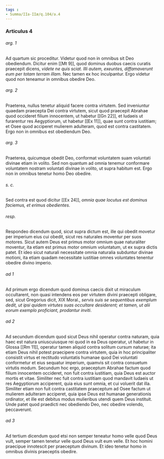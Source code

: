 ```yaml
---
tags : 
- Summa/IIa-IIæ/q.104/a.4
---
```


### Articulus 4

###### arg. 1
Ad quartum sic proceditur. Videtur quod non in omnibus sit Deo obediendum. Dicitur enim [[Mt 9]], quod dominus duobus caecis curatis praecepit dicens, *videte ne quis sciat. Illi autem, exeuntes, diffamaverunt eum per totam terram illam*. Nec tamen ex hoc inculpantur. Ergo videtur quod non teneamur in omnibus obedire Deo.

###### arg. 2
Praeterea, nullus tenetur aliquid facere contra virtutem. Sed inveniuntur quaedam praecepta Dei contra virtutem, sicut quod praecepit Abrahae quod occideret filium innocentem, ut habetur [[Gn 22]], et Iudaeis ut furarentur res Aegyptiorum, ut habetur [[Ex 11]], quae sunt contra iustitiam; et Osee quod acciperet mulierem adulteram, quod est contra castitatem. Ergo non in omnibus est obediendum Deo.

###### arg. 3
Praeterea, quicumque obedit Deo, conformat voluntatem suam voluntati divinae etiam in volito. Sed non quantum ad omnia tenemur conformare voluntatem nostram voluntati divinae in volito, ut supra habitum est. Ergo non in omnibus tenetur homo Deo obedire.

###### s. c.
Sed contra est quod dicitur [[Ex 24]], *omnia quae locutus est dominus faciemus, et erimus obedientes*.

###### resp.
Respondeo dicendum quod, sicut supra dictum est, ille qui obedit movetur per imperium eius cui obedit, sicut res naturales moventur per suos motores. Sicut autem Deus est primus motor omnium quae naturaliter moventur, ita etiam est primus motor omnium voluntatum, ut ex supra dictis patet. Et ideo sicut naturali necessitate omnia naturalia subduntur divinae motioni, ita etiam quadam necessitate iustitiae omnes voluntates tenentur obedire divino imperio.

###### ad 1
Ad primum ergo dicendum quod dominus caecis dixit ut miraculum occultarent, non quasi intendens eos per virtutem divini praecepti obligare, sed, sicut Gregorius dicit, XIX Moral., *servis suis se sequentibus exemplum dedit, ut ipsi quidem virtutes suas occultare desiderent; et tamen, ut alii eorum exemplo proficiant, prodantur inviti*.

###### ad 2
Ad secundum dicendum quod sicut Deus nihil operatur contra naturam, quia haec est natura uniuscuiusque rei quod in ea Deus operatur, ut habetur in Glossa [[Rm 11]], operatur tamen aliquid contra solitum cursum naturae; ita etiam Deus nihil potest praecipere contra virtutem, quia in hoc principaliter consistit virtus et rectitudo voluntatis humanae quod Dei voluntati conformetur et eius sequatur imperium, quamvis sit contra consuetum virtutis modum. Secundum hoc ergo, praeceptum Abrahae factum quod filium innocentem occideret, non fuit contra iustitiam, quia Deus est auctor mortis et vitae. Similiter nec fuit contra iustitiam quod mandavit Iudaeis ut res Aegyptiorum acciperent, quia eius sunt omnia, et cui voluerit dat illa. Similiter etiam non fuit contra castitatem praeceptum ad Osee factum ut mulierem adulteram acciperet, quia ipse Deus est humanae generationis ordinator, et ille est debitus modus mulieribus utendi quem Deus instituit. Unde patet quod praedicti nec obediendo Deo, nec obedire volendo, peccaverunt.

###### ad 3
Ad tertium dicendum quod etsi non semper teneatur homo velle quod Deus vult, semper tamen tenetur velle quod Deus vult eum velle. Et hoc homini praecipue innotescit per praeceptum divinum. Et ideo tenetur homo in omnibus divinis praeceptis obedire.

